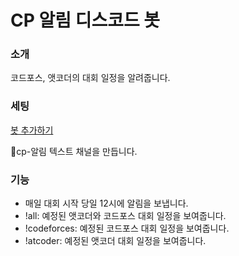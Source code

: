 # CP 알림 디스코드 봇
### 소개
코드포스, 앳코더의 대회 일정을 알려줍니다.

### 세팅
[봇 추가하기](https://discord.com/oauth2/authorize?client_id=1325201512527298683&permissions=2147483648&integration_type=0&scope=bot)

📢cp-알림 텍스트 채널을 만듭니다.

### 기능
- 매일 대회 시작 당일 12시에 알림을 보냅니다.
- !all: 예정된 앳코더와 코드포스 대회 일정을 보여줍니다.
- !codeforces: 예정된 코드포스 대회 일정을 보여줍니다.
- !atcoder: 예정된 앳코더 대회 일정을 보여줍니다.